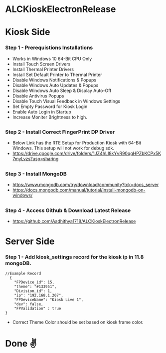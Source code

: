 # ALCKioskElectronRelease

# Kiosk Side

### Step 1 - Prerequistions Installations
* Works in Windows 10 64-Bit CPU Only
* Install Touch Screen Drivers
* Install Thermal Printer Drivers
* Install Set Default Printer to Thermal Printer
* Disable Windows Notifications & Popups
* Disable Windows Auto Updates & Popups
* Disable Windows Auto Sleep & Display Auto-Off
* Disable Antivirus Popups
* Disable Touch Visual Feedback in Windows Settings
* Set Empty Password for Kiosk Login
* Enable Auto Login in Startup
* Increase Moniter Brightness to high.
##
### Step 2 - Install Correct FingerPrint DP Driver
* Below Link has the RTE Setup for Production Kiosk with 64-Bit Windows. This setup will not work for debug sdk.
* https://drive.google.com/drive/folders/1JZ4hLI8kYvR90qqHPZbKCPx5K7myLvzs?usp=sharing
##
### Step 3 - Install MongoDB
* https://www.mongodb.com/try/download/community?tck=docs_server
* https://docs.mongodb.com/manual/tutorial/install-mongodb-on-windows/
##
### Step 4 - Access Github & Download Latest Release
* https://github.com/Aadhithya1718/ALCKioskElectronRelease
##
# Server Side
### Step 1 - Add kiosk_settings record for the kiosk ip in 11.8 mongoDB.
```
//Example Record
  {
    "FPDevice_id": 15,
    "theme": "#133951",
    "Division_id": 1,
    "ip": "192.168.1.207",
    "FPDeviceName": "Kiosk Live 1",
    "dev": false,
    "FPValidation" : true
}
```
* Correct Theme Color should be set based on kiosk frame color.
##
# Done ✌️
##
